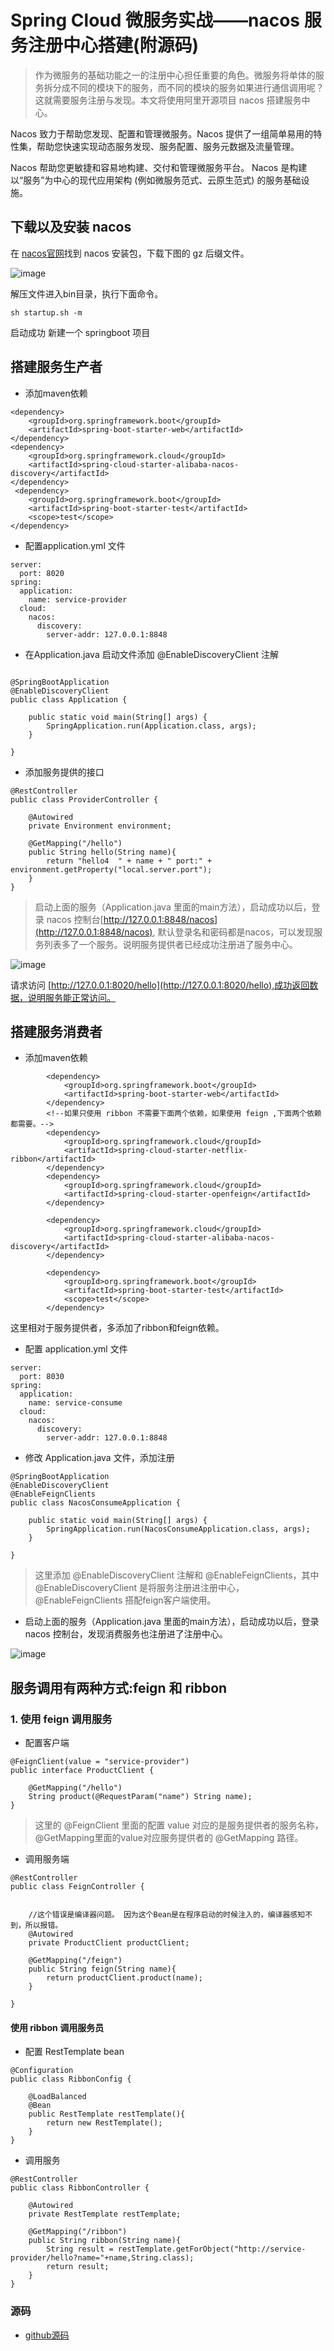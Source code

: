 # Spring Cloud 微服务实战——nacos 服务注册中心搭建(附源码)

> 作为微服务的基础功能之一的注册中心担任重要的角色。微服务将单体的服务拆分成不同的模块下的服务，而不同的模块的服务如果进行通信调用呢？这就需要服务注册与发现。本文将使用阿里开源项目 nacos 搭建服务中心。

Nacos 致力于帮助您发现、配置和管理微服务。Nacos 提供了一组简单易用的特性集，帮助您快速实现动态服务发现、服务配置、服务元数据及流量管理。

Nacos 帮助您更敏捷和容易地构建、交付和管理微服务平台。 Nacos 是构建以“服务”为中心的现代应用架构 (例如微服务范式、云原生范式) 的服务基础设施。
## 下载以及安装 nacos
在 [nacos官网](https://github.com/alibaba/nacos/releases)找到 nacos 安装包，下载下图的 gz 后缀文件。

![image](https://user-images.githubusercontent.com/11553237/169220240-d6e9ad14-045e-4dc2-8d7d-fb07542978a5.png)

解压文件进入bin目录，执行下面命令。
```
sh startup.sh -m 
```
启动成功
新建一个 springboot 项目
## 搭建服务生产者
* 添加maven依赖
```
<dependency>
	<groupId>org.springframework.boot</groupId>
	<artifactId>spring-boot-starter-web</artifactId>
</dependency>
<dependency>
	<groupId>org.springframework.cloud</groupId>
	<artifactId>spring-cloud-starter-alibaba-nacos-discovery</artifactId>
</dependency>
 <dependency>
	<groupId>org.springframework.boot</groupId>
	<artifactId>spring-boot-starter-test</artifactId>
	<scope>test</scope>
</dependency>
```

* 配置application.yml 文件
```
server:
  port: 8020
spring:
  application:
    name: service-provider
  cloud:
    nacos:
      discovery:
        server-addr: 127.0.0.1:8848
```
* 在Application.java 启动文件添加 @EnableDiscoveryClient 注解
```

@SpringBootApplication
@EnableDiscoveryClient
public class Application {

	public static void main(String[] args) {
		SpringApplication.run(Application.class, args);
	}

}
```
* 添加服务提供的接口 
```
@RestController
public class ProviderController {

	@Autowired
	private Environment environment;

	@GetMapping("/hello")
	public String hello(String name){
		return "hello4  " + name + " port:" + environment.getProperty("local.server.port");
	}
}
```
>启动上面的服务（Application.java 里面的main方法），启动成功以后，登录 nacos 控制台[http://127.0.0.1:8848/nacos](http://127.0.0.1:8848/nacos), 默认登录名和密码都是nacos，可以发现服务列表多了一个服务。说明服务提供者已经成功注册进了服务中心。

![image](https://user-images.githubusercontent.com/11553237/169220295-419320c9-5767-45c2-8a17-7979dab4998b.png)

请求访问 [http://127.0.0.1:8020/hello](http://127.0.0.1:8020/hello),成功返回数据，说明服务能正常访问。

## 搭建服务消费者
* 添加maven依赖
```
		<dependency>
			<groupId>org.springframework.boot</groupId>
			<artifactId>spring-boot-starter-web</artifactId>
		</dependency>
        <!--如果只使用 ribbon 不需要下面两个依赖，如果使用 feign ,下面两个依赖都需要。-->
		<dependency>
			<groupId>org.springframework.cloud</groupId>
			<artifactId>spring-cloud-starter-netflix-ribbon</artifactId>
		</dependency>
		<dependency>
			<groupId>org.springframework.cloud</groupId>
			<artifactId>spring-cloud-starter-openfeign</artifactId>
		</dependency>

		<dependency>
			<groupId>org.springframework.cloud</groupId>
			<artifactId>spring-cloud-starter-alibaba-nacos-discovery</artifactId>
		</dependency>

		<dependency>
			<groupId>org.springframework.boot</groupId>
			<artifactId>spring-boot-starter-test</artifactId>
			<scope>test</scope>
		</dependency>
```

这里相对于服务提供者，多添加了ribbon和feign依赖。
* 配置 application.yml 文件
```
server:
  port: 8030
spring:
  application:
    name: service-consume
  cloud:
    nacos:
      discovery:
        server-addr: 127.0.0.1:8848
```
* 修改 Application.java 文件，添加注册
```
@SpringBootApplication
@EnableDiscoveryClient
@EnableFeignClients
public class NacosConsumeApplication {

	public static void main(String[] args) {
		SpringApplication.run(NacosConsumeApplication.class, args);
	}

}
```
>这里添加 @EnableDiscoveryClient 注解和 @EnableFeignClients，其中 @EnableDiscoveryClient 是将服务注册进注册中心，@EnableFeignClients 搭配feign客户端使用。

* 启动上面的服务（Application.java 里面的main方法），启动成功以后，登录 nacos 控制台，发现消费服务也注册进了注册中心。

![image](https://user-images.githubusercontent.com/11553237/169220337-84a81978-50fe-4169-bf1a-11be180b06eb.png)


## 服务调用有两种方式:feign 和 ribbon

### 1. 使用 feign 调用服务
* 配置客户端
```
@FeignClient(value = "service-provider")
public interface ProductClient {

    @GetMapping("/hello")
    String product(@RequestParam("name") String name);
}
```
>这里的 @FeignClient 里面的配置 value 对应的是服务提供者的服务名称，@GetMapping里面的value对应服务提供者的 @GetMapping 路径。
* 调用服务端
```
@RestController
public class FeignController {


    //这个错误是编译器问题。 因为这个Bean是在程序启动的时候注入的，编译器感知不到，所以报错。
    @Autowired
    private ProductClient productClient;

    @GetMapping("/feign")
    public String feign(String name){
        return productClient.product(name);
    }

}
```
#### 使用 ribbon 调用服务员
* 配置 RestTemplate bean
```
@Configuration
public class RibbonConfig {

    @LoadBalanced
    @Bean
    public RestTemplate restTemplate(){
        return new RestTemplate();
    }
}
```
* 调用服务
```
@RestController
public class RibbonController {

	@Autowired
	private RestTemplate restTemplate;

	@GetMapping("/ribbon")
	public String ribbon(String name){
		String result = restTemplate.getForObject("http://service-provider/hello?name="+name,String.class);
		return result;
	}
}
```
### 源码
 * [github源码](https://github.com/jeremylai7/spring-cloud-demo)
